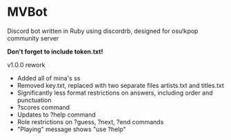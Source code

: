 # MVBot
Discord bot written in Ruby using discordrb, designed for osu!kpop community server

**Don't forget to include token.txt!**

v1.0.0 rework
- Added all of mina's ss
- Removed key.txt, replaced with two separate files artists.txt and titles.txt
- Significantly less format restrictions on answers, including order and punctuation
- ?scores command
- Updates to ?help command
- Role restrictions on ?guess, ?next, ?end commands
- "Playing" message shows "use ?help"
